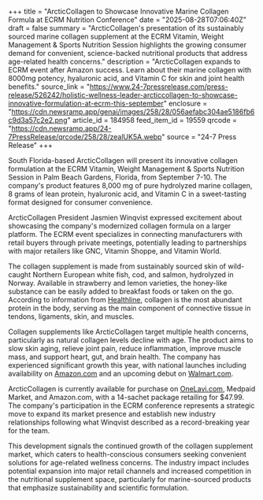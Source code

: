 +++
title = "ArcticCollagen to Showcase Innovative Marine Collagen Formula at ECRM Nutrition Conference"
date = "2025-08-28T07:06:40Z"
draft = false
summary = "ArcticCollagen's presentation of its sustainably sourced marine collagen supplement at the ECRM Vitamin, Weight Management & Sports Nutrition Session highlights the growing consumer demand for convenient, science-backed nutritional products that address age-related health concerns."
description = "ArcticCollagen expands to ECRM event after Amazon success. Learn about their marine collagen with 8000mg potency, hyaluronic acid, and Vitamin C for skin and joint health benefits."
source_link = "https://www.24-7pressrelease.com/press-release/526242/holistic-wellness-leader-arcticcollagen-to-showcase-innovative-formulation-at-ecrm-this-september"
enclosure = "https://cdn.newsramp.app/genai/images/258/28/056aefabc304ae5186fb6c9d3a57c2e2.png"
article_id = 184958
feed_item_id = 19559
qrcode = "https://cdn.newsramp.app/24-7PressRelease/qrcode/258/28/zealUK5A.webp"
source = "24-7 Press Release"
+++

<p>South Florida-based ArcticCollagen will present its innovative collagen formulation at the ECRM Vitamin, Weight Management & Sports Nutrition Session in Palm Beach Gardens, Florida, from September 7-10. The company's product features 8,000 mg of pure hydrolyzed marine collagen, 8 grams of lean protein, hyaluronic acid, and Vitamin C in a sweet-tasting format designed for consumer convenience.</p><p>ArcticCollagen President Jasmien Winqvist expressed excitement about showcasing the company's modernized collagen formula on a larger platform. The ECRM event specializes in connecting manufacturers with retail buyers through private meetings, potentially leading to partnerships with major retailers like GNC, Vitamin Shoppe, and Vitamin World.</p><p>The collagen supplement is made from sustainably sourced skin of wild-caught Northern European white fish, cod, and salmon, hydrolyzed in Norway. Available in strawberry and lemon varieties, the honey-like substance can be easily added to breakfast foods or taken on the go. According to information from <a href="https://www.healthline.com" rel="nofollow" target="_blank">Healthline</a>, collagen is the most abundant protein in the body, serving as the main component of connective tissue in tendons, ligaments, skin, and muscles.</p><p>Collagen supplements like ArcticCollagen target multiple health concerns, particularly as natural collagen levels decline with age. The product aims to slow skin aging, relieve joint pain, reduce inflammation, improve muscle mass, and support heart, gut, and brain health. The company has experienced significant growth this year, with national launches including availability on <a href="https://www.amazon.com" rel="nofollow" target="_blank">Amazon.com</a> and an upcoming debut on <a href="https://www.walmart.com" rel="nofollow" target="_blank">Walmart.com</a>.</p><p>ArcticCollagen is currently available for purchase on <a href="https://www.onelavi.com" rel="nofollow" target="_blank">OneLavi.com</a>, Medpaid Market, and Amazon.com, with a 14-sachet package retailing for $47.99. The company's participation in the ECRM conference represents a strategic move to expand its market presence and establish new industry relationships following what Winqvist described as a record-breaking year for the team.</p><p>This development signals the continued growth of the collagen supplement market, which caters to health-conscious consumers seeking convenient solutions for age-related wellness concerns. The industry impact includes potential expansion into major retail channels and increased competition in the nutritional supplement space, particularly for marine-sourced products that emphasize sustainability and scientific formulation.</p>